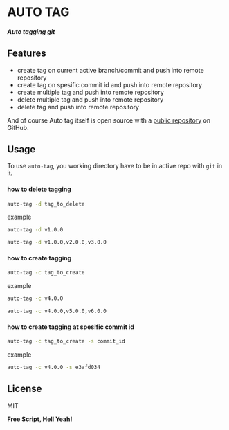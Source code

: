 # AUTO TAG
#### _Auto tagging git_

## Features
- create tag on current active branch/commit and push into remote repository
- create tag on spesific commit id and push into remote repository
- create multiple tag and push into remote repository
- delete multiple tag and push into remote repository
- delete tag and push into remote repository

And of course Auto tag itself is open source with a [public repository][auttag]
 on GitHub.

## Usage
To use `auto-tag`, you working directory have to be in active repo with `git` in it.

#### how to delete tagging
```sh
auto-tag -d tag_to_delete
```
example
```sh
auto-tag -d v1.0.0
```
```sh
auto-tag -d v1.0.0,v2.0.0,v3.0.0
```

#### how to create tagging
```sh
auto-tag -c tag_to_create
```
example
```sh
auto-tag -c v4.0.0
```
```sh
auto-tag -c v4.0.0,v5.0.0,v6.0.0
```

#### how to create tagging at spesific commit id
```sh
auto-tag -c tag_to_create -s commit_id
```
example
```sh
auto-tag -c v4.0.0 -s e3afd034
```

## License

MIT

**Free Script, Hell Yeah!**

[//]: # (These are reference links used in the body of this note and get stripped out when the markdown processor does its job. There is no need to format nicely because it shouldn't be seen. Thanks SO - http://stackoverflow.com/questions/4823468/store-comments-in-markdown-syntax)

[auttag]: <https://github.com/bayudha2/auto-tag>
